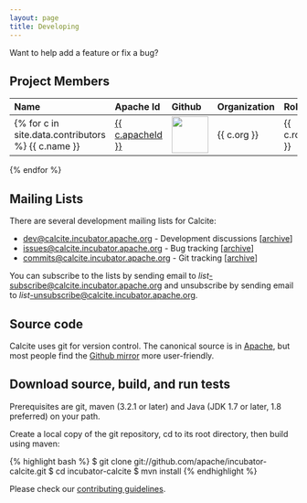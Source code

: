 ```yaml
---
layout: page
title: Developing
---
```

<!--
{% comment %}
Licensed to the Apache Software Foundation (ASF) under one or more
contributor license agreements.  See the NOTICE file distributed with
this work for additional information regarding copyright ownership.
The ASF licenses this file to you under the Apache License, Version 2.0
(the "License"); you may not use this file except in compliance with
the License.  You may obtain a copy of the License at

http://www.apache.org/licenses/LICENSE-2.0

Unless required by applicable law or agreed to in writing, software
distributed under the License is distributed on an "AS IS" BASIS,
WITHOUT WARRANTIES OR CONDITIONS OF ANY KIND, either express or implied.
See the License for the specific language governing permissions and
limitations under the License.
{% endcomment %}
-->

Want to help add a feature or fix a bug?

## Project Members

Name | Apache Id | Github | Organization | Role
:--- | :-------- | :----- | :---         | :---
{% for c in site.data.contributors %}  {{ c.name }} | <a href="http://people.apache.org/committer-index#{{ c.apacheId }}">{{ c.apacheId }}</a> | <a href="http://github.com/{{ c.githubId }}"><img width="64" src="{% unless c.avatar %}http://github.com/{{ c.githubId }}.png{% else %}{{ c.avatar }}{% endunless %}"></a> | {{ c.org }} | {{ c.role }}
{% endfor %}

## Mailing Lists

There are several development mailing lists for Calcite:

* [dev@calcite.incubator.apache.org](mailto:dev@calcite.incubator.apache.org) - Development discussions
  [[archive](https://mail-archives.apache.org/mod_mbox/incubator-calcite-dev/)]
* [issues@calcite.incubator.apache.org](mailto:issues@calcite.incubator.apache.org) - Bug tracking
  [[archive](https://mail-archives.apache.org/mod_mbox/incubator-calcite-issues/)]
* [commits@calcite.incubator.apache.org](mailto:commits@calcite.incubator.apache.org) - Git tracking
  [[archive](https://mail-archives.apache.org/mod_mbox/incubator-calcite-commits/)]

You can subscribe to the lists by sending email to
*list*-subscribe@calcite.incubator.apache.org and unsubscribe by sending email to
*list*-unsubscribe@calcite.incubator.apache.org.

## Source code

Calcite uses git for version control.  The canonical source is in
[Apache](https://git-wip-us.apache.org/repos/asf/incubator-calcite.git),
but most people find the
[Github mirror](https://github.com/apache/incubator-calcite) more
user-friendly.

## Download source, build, and run tests

Prerequisites are git, maven (3.2.1 or later) and Java (JDK 1.7 or
later, 1.8 preferred) on your path.

Create a local copy of the git repository, cd to its root directory,
then build using maven:

{% highlight bash %}
$ git clone git://github.com/apache/incubator-calcite.git
$ cd incubator-calcite
$ mvn install
{% endhighlight %}

Please check our [contributing guidelines](/docs/howto.html#contributing).

